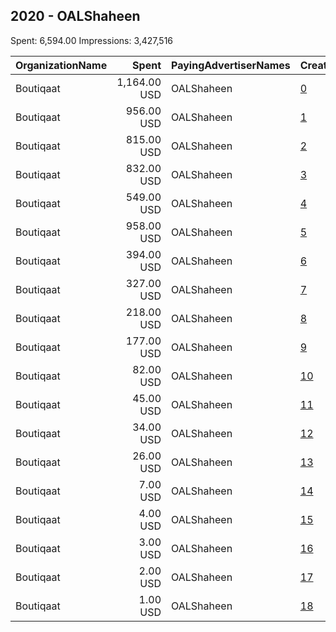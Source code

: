 ## 2020 - OALShaheen 
Spent: 6,594.00
Impressions: 3,427,516

|OrganizationName|Spent|PayingAdvertiserNames|CreativeUrls|Impressions|Genders|AgeBrackets|CountryCodes|BillingAddresses|CandidateBallotInformation|
|:---|---:|:---|:---|---:|:---|:---|:---|:---|:---|
|Boutiqaat|1,164.00 USD|OALShaheen|[0](https://www.snap.com/political-ads/asset/28857bb430243fa35e28123b892875ffde4f5999e310d7ecf9cc90065b649a07?mediaType=jpeg)|747,656||21+|kuwait|"31 St, Shuwaikh Industrial,Shuwaikh,2491,KW"|Osama AlShaheen|
|Boutiqaat|956.00 USD|OALShaheen|[1](https://www.snap.com/political-ads/asset/2873141c12d6c39f5fd70a22b394c63387e0597fad12e532c1fa2119ed914253?mediaType=mp4)|543,232||21+|kuwait|"31 St, Shuwaikh Industrial,Shuwaikh,2491,KW"|Osama AlShaheen|
|Boutiqaat|815.00 USD|OALShaheen|[2](https://www.snap.com/political-ads/asset/4d05582c5408bcf7ed54b1e6bc80413db8bf9ebbadbbcb6ea55f9dccb60a3e00?mediaType=mp4)|404,771||21+|kuwait|"31 St, Shuwaikh Industrial,Shuwaikh,2491,KW"|Osama AlShaheen|
|Boutiqaat|832.00 USD|OALShaheen|[3](https://www.snap.com/political-ads/asset/1a94aece4974999643ca5a514caa3fc656f1bf8289c344f9d856f08126bfa8f2?mediaType=mp4)|377,738||21+|kuwait|"31 St, Shuwaikh Industrial,Shuwaikh,2491,KW"|Osama AlShaheen|
|Boutiqaat|549.00 USD|OALShaheen|[4](https://www.snap.com/political-ads/asset/f9faf18564ed9f9852c0bb16670ce3c25b18f9023851d818d93a73895dd1b54f?mediaType=mp4)|357,036||21+|kuwait|"31 St, Shuwaikh Industrial,Shuwaikh,2491,KW"|Osama AlShaheen|
|Boutiqaat|958.00 USD|OALShaheen|[5](https://www.snap.com/political-ads/asset/5253fbfe3d378e2f93607f8721b40dce6bd0d46e4400c67e793fe3e9112fe660?mediaType=mp4)|328,802||21+|kuwait|"31 St, Shuwaikh Industrial,Shuwaikh,2491,KW"|Osama AlShaheen|
|Boutiqaat|394.00 USD|OALShaheen|[6](https://www.snap.com/political-ads/asset/1a94aece4974999643ca5a514caa3fc656f1bf8289c344f9d856f08126bfa8f2?mediaType=mp4)|199,854||21+|kuwait|"31 St, Shuwaikh Industrial,Shuwaikh,2491,KW"|Osama AlShaheen|
|Boutiqaat|327.00 USD|OALShaheen|[7](https://www.snap.com/political-ads/asset/b6b783a0bb98e51b2b66ea25beb3f8b6e79d86b5522ab7d1609265a5e50249b4?mediaType=mp4)|155,666||21+|kuwait|"31 St, Shuwaikh Industrial,Shuwaikh,2491,KW"|Osama AlShaheen|
|Boutiqaat|218.00 USD|OALShaheen|[8](https://www.snap.com/political-ads/asset/a12e29f2a088bb8cbdea624465e935808625506320c2abb4e7ca29f527893716?mediaType=mp4)|105,269||21+|kuwait|"31 St, Shuwaikh Industrial,Shuwaikh,2491,KW"|Osama AlShaheen|
|Boutiqaat|177.00 USD|OALShaheen|[9](https://www.snap.com/political-ads/asset/f9faf18564ed9f9852c0bb16670ce3c25b18f9023851d818d93a73895dd1b54f?mediaType=mp4)|102,492||21+|kuwait|"31 St, Shuwaikh Industrial,Shuwaikh,2491,KW"|Osama AlShaheen|
|Boutiqaat|82.00 USD|OALShaheen|[10](https://www.snap.com/political-ads/asset/2c0024678924085565a146c7fda6a34cf8594c54dd22bf5bf1d1a6e2d7da81aa?mediaType=mp4)|44,372||21+|kuwait|"31 St, Shuwaikh Industrial,Shuwaikh,2491,KW"|Osama AlShaheen|
|Boutiqaat|45.00 USD|OALShaheen|[11](https://www.snap.com/political-ads/asset/5253fbfe3d378e2f93607f8721b40dce6bd0d46e4400c67e793fe3e9112fe660?mediaType=mp4)|20,100||21+|kuwait|"31 St, Shuwaikh Industrial,Shuwaikh,2491,KW"|Osama AlShaheen|
|Boutiqaat|34.00 USD|OALShaheen|[12](https://www.snap.com/political-ads/asset/4d05582c5408bcf7ed54b1e6bc80413db8bf9ebbadbbcb6ea55f9dccb60a3e00?mediaType=mp4)|17,461||21+|kuwait|"31 St, Shuwaikh Industrial,Shuwaikh,2491,KW"|Osama AlShaheen|
|Boutiqaat|26.00 USD|OALShaheen|[13](https://www.snap.com/political-ads/asset/4d05582c5408bcf7ed54b1e6bc80413db8bf9ebbadbbcb6ea55f9dccb60a3e00?mediaType=mp4)|13,673||21+|kuwait|"31 St, Shuwaikh Industrial,Shuwaikh,2491,KW"|Osama AlShaheen|
|Boutiqaat|7.00 USD|OALShaheen|[14](https://www.snap.com/political-ads/asset/2873141c12d6c39f5fd70a22b394c63387e0597fad12e532c1fa2119ed914253?mediaType=mp4)|3,922||21+|kuwait|"31 St, Shuwaikh Industrial,Shuwaikh,2491,KW"|Osama AlShaheen|
|Boutiqaat|4.00 USD|OALShaheen|[15](https://www.snap.com/political-ads/asset/2c0024678924085565a146c7fda6a34cf8594c54dd22bf5bf1d1a6e2d7da81aa?mediaType=mp4)|2,054||21+|kuwait|"31 St, Shuwaikh Industrial,Shuwaikh,2491,KW"|Osama AlShaheen|
|Boutiqaat|3.00 USD|OALShaheen|[16](https://www.snap.com/political-ads/asset/5253fbfe3d378e2f93607f8721b40dce6bd0d46e4400c67e793fe3e9112fe660?mediaType=mp4)|1,372||21+|kuwait|"31 St, Shuwaikh Industrial,Shuwaikh,2491,KW"|Osama AlShaheen|
|Boutiqaat|2.00 USD|OALShaheen|[17](https://www.snap.com/political-ads/asset/2873141c12d6c39f5fd70a22b394c63387e0597fad12e532c1fa2119ed914253?mediaType=mp4)|1,083||21+|kuwait|"31 St, Shuwaikh Industrial,Shuwaikh,2491,KW"|Osama AlShaheen|
|Boutiqaat|1.00 USD|OALShaheen|[18](https://www.snap.com/political-ads/asset/2c0024678924085565a146c7fda6a34cf8594c54dd22bf5bf1d1a6e2d7da81aa?mediaType=mp4)|963||21+|kuwait|"31 St, Shuwaikh Industrial,Shuwaikh,2491,KW"|Osama AlShaheen|
